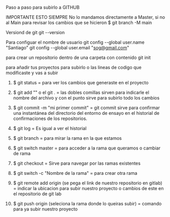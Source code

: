 Paso a paso para subirlo a GITHUB

IMPORTANTE ESTO SIEMPRE 
No lo mandamos directamente a Master, si no al Main para revisar los cambios que se hicieron 
 $ git branch -M main

Versiond de git
git --version


Para configuar el nombre de usuario 
git config --global user.name "Santiago"
git config --global user.email "sog@gmail.com"

para crear un repositorio dentro de una carpeta con contenido
git init 

para añadir tus proyectos para subirlo o las lineas de codigo que modificaste y vas a subir 
1. $ git status = para ver los cambios que generaste en el proyecto

2. $ git add "" o el git . = las dobles comillas sirven para indicarle el nombre  del archivo y con el punto sirve para subirlo todo los cambios 

3. $ git commit -m "mi primer commit" = git commit sirve para confirmar una instantánea del directorio del entorno de ensayo en el historial de confirmaciones de los repositorios.

4. $ git log = Es igual a ver el historial 

5. $ git branch = para mirar la rama en la que estamos 

6. $ git switch master = para acceder a la rama que queramos o cambiar de rama 

7. $ git checkout = Sirve para navegar por las ramas existentes

8. $ git switch -c "Nombre de la rama" = para crear otra rama 

9. $ git remote add origin (se pega el link de nuestro repositorio en gitlab) =  indicar la ubicacion para subir nuestro proyecto o cambios de este en el repositorio de git lab

10. $ git push origin (seleciona la rama donde lo queiras subir) = comando para ya subir nuestro proyecto 